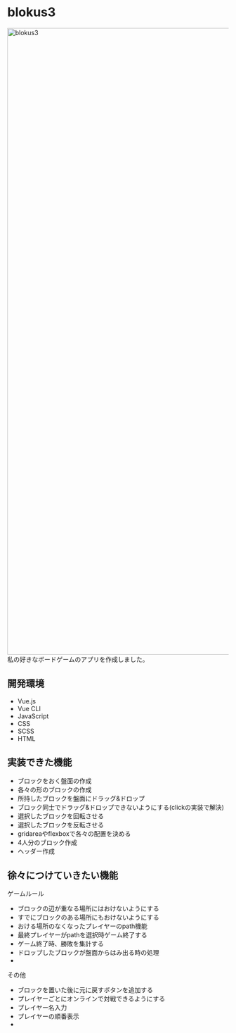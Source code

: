 # blokus3
<img width="1424" alt="blokus3" src="https://user-images.githubusercontent.com/69378134/123233058-b5bc2280-d514-11eb-953a-8363ebdbd757.png">
私の好きなボードゲームのアプリを作成しました。


## 開発環境
- Vue.js
- Vue CLI
- JavaScript
- CSS
- SCSS
- HTML

## 実装できた機能
- ブロックをおく盤面の作成
- 各々の形のブロックの作成
- 所持したブロックを盤面にドラッグ&ドロップ
- ブロック同士でドラッグ&ドロップできないようにする(clickの実装で解決)
- 選択したブロックを回転させる
- 選択したブロックを反転させる
- gridareaやflexboxで各々の配置を決める
- 4人分のブロック作成
- ヘッダー作成

## 徐々につけていきたい機能
ゲームルール
- ブロックの辺が重なる場所にはおけないようにする
- すでにブロックのある場所にもおけないようにする
- おける場所のなくなったプレイヤーのpath機能
- 最終プレイヤーがpathを選択時ゲーム終了する
- ゲーム終了時、勝敗を集計する
- ドロップしたブロックが盤面からはみ出る時の処理
-
その他
- ブロックを置いた後に元に戻すボタンを追加する
- プレイヤーごとにオンラインで対戦できるようにする
- プレイヤー名入力
- プレイヤーの順番表示
-